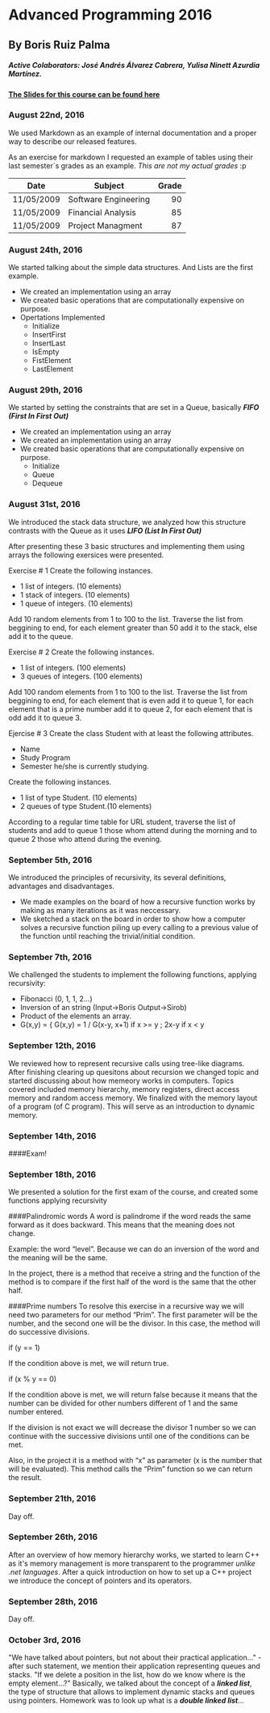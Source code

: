 ﻿# Advanced Programming 2016
## By Boris Ruiz Palma
##### Active Colaborators: José Andrés Álvarez Cabrera, Yulisa Ninett Azurdia Martínez.
#### [The Slides for this course can be found here](https://docs.google.com/presentation/d/1E-2gj9hJMsxTLuwpwJ7g4hJY1O_hTjuw46iE4ttdK5s/edit#slide=id.g117415e531_0_24)
### August 22nd, 2016

We used Markdown as an example of internal documentation and a proper way to 
describe our released features.

As an exercise for markdown I requested an example of tables using their
last semester´s grades as an example. _This are not my actual grades_ :p

| Date        | Subject           | Grade  |
| ------------- |-------------| -----:|
| 11/05/2009      | Software Engineering |  90 |
| 11/05/2009      | Financial Analysis |  85 |
| 11/05/2009      | Project Managment |  87 |

### August 24th, 2016
We started talking about the simple data structures. And Lists are the first example.
* We created an implementation using an array
* We created basic operations that are computationally expensive on purpose.
* Opertations Implemented
  * Initialize
  * InsertFirst
  * InsertLast
  * IsEmpty
  * FistElement
  * LastElement

### August 29th, 2016
We started by setting the constraints that are set in a Queue, basically **_FIFO (First In First Out)_** 
* We created an implementation using an array
* We created an implementation using an array
* We created basic operations that are computationally expensive on purpose.
  * Initialize  
  * Queue
  * Dequeue
  
### August 31st, 2016
We introduced the stack data structure, we analyzed how this structure contrasts with the Queue as it uses **_LIFO (List In First Out)_**

After presenting these 3 basic structures and implementing them using arrays the following exersices were presented.

Exercise # 1
Create the following instances. 
* 1 list of integers. (10 elements)
* 1 stack of integers. (10 elements)
* 1 queue of integers. (10 elements)

Add 10 random elements from 1 to 100 to the list.
Traverse the list from beggining to end, for each element greater than 50 add it to 
the stack, else add it to the queue.

Exercise # 2
Create the following instances. 
* 1 list of integers. (100 elements)
* 3 queues of integers. (100 elements)

Add 100 random elements from 1 to 100 to the list.
Traverse the list from beggining to end, for each element that is even add it to queue 1, 
for  each element that is a prime number add it to queue 2, for each element that is odd
add it to queue 3.

Ejercise # 3
Create the class Student with at least the following attributes.
* Name
* Study Program
* Semester he/she is currently studying.

Create the following instances. 
* 1 list of type Student. (10 elements)
* 2 queues of type Student.(10 elements)

According to a regular time table for URL student, traverse the list of students and 
add to queue 1 those whom attend during the morning and to queue 2 those who attend during
the evening.

### September 5th, 2016
We introduced the principles of recursivity, its several definitions, advantages and disadvantages.
* We made examples on the board of how a recursive function works by making as many iterations as it was neccessary.
* We sketched a stack on the board in order to show how a computer solves a recursive function piling up every calling to a previous value of the function until reaching the trivial/initial condition.

### September 7th, 2016
We challenged the students to implement the following functions, applying recursivity:
* Fibonacci (0, 1, 1, 2...)
* Inversion of an string (Input->Boris Output->Sirob)
* Product of the elements an array.
* G(x,y) = { G(x,y) = 1 / G(x-y, x+1) if x >= y ; 2x-y if x < y

### September 12th, 2016
We reviewed how to represent recursive calls using tree-like diagrams. After finishing clearing up quesitons about recursion we  changed topic and started discussing about how memeory works in computers. Topics covered included memory hierarchy, memory registers, direct access memory and random access memory. We finalized with the memory layout of a program (of C program). This will serve as an introduction to dynamic memory.

### September 14th, 2016
####Exam!

### September 18th, 2016

We presented a solution for the first exam of the course, and created some functions applying recursivity

####Palindromic words
A word is palindrome if the word reads the same forward as it does backward. This means that the meaning does not change. 

Example: the word “level”. Because we can do an inversion of the word and the meaning will be the same. 

In the project, there is a method that receive a string and the function of the method is to compare if the first half of the word is the same that the other half. 

####Prime numbers
To resolve this exercise in a recursive way we will need two parameters for our method “Prim”. The first parameter will be the number, and the second one will be the divisor. In this case, the method will do successive divisions. 

if (y == 1)

If the condition above is met, we will return true. 

if (x % y == 0)

If the condition above is met, we will return false because it means that the number can be divided for other numbers different of 1 and the same number entered. 

If the division is not exact we will decrease the divisor 1 number so we can continue with the successive divisions until one of the conditions can be met. 

Also, in the project it is a method with “x” as parameter (x is the number that will be evaluated). This method calls the “Prim” function so we can return the result. 

### September 21th, 2016
Day off.

### September 26th, 2016
After an overview of how memory hierarchy works, we started to learn C++ as it's memory management is more transparent to the programmer *unlike .net languages*. 
After a quick introduction on how to set up a C++ project we introduce the concept of pointers and its operators.

### September 28th, 2016
Day off.

### October 3rd, 2016
"We have talked about pointers, but not about their practical application..." - after such statement, we mention their application representing queues and stacks.
"If we delete a position in the list, how do we know where is the empty element...?"
Basically, we talked about the concept of a ***linked list***, the type of structure that
allows to implement dynamic stacks and queues using pointers.
Homework was to look up what is a ***double linked list***...
